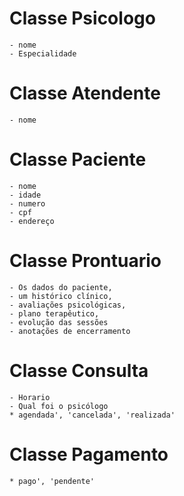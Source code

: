 # Classe Psicologo
    - nome
    - Especialidade 
    

# Classe Atendente
    - nome 


# Classe Paciente
    - nome 
    - idade
    - numero
    - cpf
    - endereço 


# Classe Prontuario
    - Os dados do paciente, 
    - um histórico clínico, 
    - avaliações psicológicas, 
    - plano terapêutico, 
    - evolução das sessões
    - anotações de encerramento



# Classe Consulta
    - Horario
    - Qual foi o psicólogo 
    * agendada', 'cancelada', 'realizada'

# Classe Pagamento 
    * pago', 'pendente'
    





